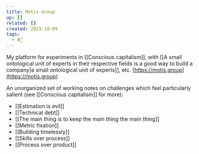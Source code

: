 ```yaml
---
title: Motis Group
up: []
related: []
created: 2023-10-09
tags:
  - 0🌲
---
```

My platform for experiments in [[Conscious capitalism]], with [[A small ontological unit of experts in their respective fields is a good way to build a company|a small ontological unit of experts]], etc. [https://motis.group](https://motis.group)

An unorganized set of working notes on challenges which feel particularly salient (see [[Conscious capitalism]] for more):

- [[Estimation is evil]]
- [[Technical debt]]
- [[The main thing is to keep the main thing the main thing]]
- [[Metric fixation]]
- [[Building timelessly]] 
- [[Skills over process]]
- [[Process over product]]